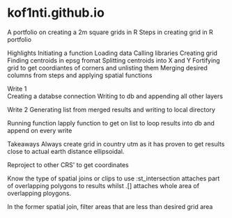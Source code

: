 # kof1nti.github.io
A portfolio on creating a 2m square grids in R 
Steps in creating grid in R  portfolio

Highlights 
Initiating a function
Loading data 
Calling libraries
Creating grid 
Finding centroids in epsg fromat
Splitting centroids into X and Y 
Fortifying grid to get coordiantes of corners and unlisting them
Merging desired columns from steps and applying spatial functions 
 

Write 1  
Creating a databse connection
Writing to db and appending all other layers

Write 2 
Generating list from merged results and writing to local directory

Running function
lapply function to get on list to loop results into db and append on every write


Takeaways
Always create grid in country utm as it has proven to get results close to actual earth distance ellipsoidal.

Reproject to other CRS' to get coordinates

Know the type of spatial joins or clips to use :st_intersection  attaches part of overlapping polygons to results  whilst .[] attaches whole area of overlapping ploygons.

In the former spatial join, filter areas that are less than desired grid area 
